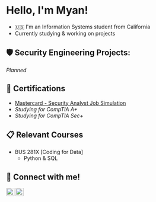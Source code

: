 # Hello, I'm Myan!  
- 🇺🇸 I'm an Information Systems student from California
- Currently studying & working on projects


## 🛡️ Security Engineering Projects:
_Planned_

## 📃 Certifications
- [Mastercard - Security Analyst Job Simulation](https://forage-uploads-prod.s3.amazonaws.com/completion-certificates/mfxGwGDp6WkQmtmTf/vcKAB5yYAgvemepGQ_mfxGwGDp6WkQmtmTf_68abca7b7ffdd58dc7e1368e_1756710342583_completion_certificate.pdf)
- _Studying for CompTIA A+_
- _Studying for CompTIA Sec+_

## 📋 Relevant Courses
- BUS 281X [Coding for Data]
    - Python & SQL

## 📩 Connect with me!

[<img align="left" alt="Myan Nguyen | LinkedIn" width="22px" src="https://cdn.jsdelivr.net/npm/simple-icons@v3/icons/linkedin.svg" />][linkedin]
[<img align="left" alt="Myan Nguyen | Email" width="22px" src="https://cdn.jsdelivr.net/npm/simple-icons@v3/icons/gmail.svg" />][gmail]

[linkedin]: https://linkedin.com/in/myan-nguyen
[gmail]: mailto:mnguy1118@gmail.com
